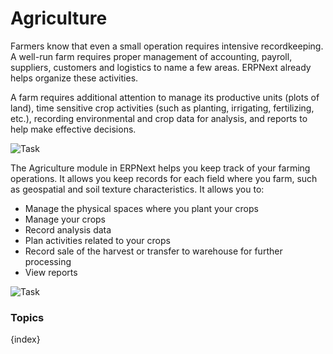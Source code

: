 <!-- add-breadcrumbs -->
# Agriculture

Farmers know that even a small operation requires intensive recordkeeping. A well-run farm requires proper management of accounting, payroll, suppliers, customers and logistics to name a few areas. ERPNext already helps organize these activities.

A farm requires additional attention to manage its productive units (plots of land), time sensitive crop activities (such as planting, irrigating, fertilizing, etc.), recording environmental and crop data for analysis, and reports to help make effective decisions.

<img class="screenshot" alt="Task" src="{{docs_base_url}}/assets/img/agriculture/agri_desk.png">

The Agriculture module in ERPNext helps you keep track of your farming operations. It allows you keep records for each field where you farm, such as geospatial and soil texture characteristics. It allows you to:

* Manage the physical spaces where you plant your crops
* Manage your crops
* Record analysis data
* Plan activities related to your crops
* Record sale of the harvest or transfer to warehouse for further processing
* View reports

<img class="screenshot" alt="Task" src="{{docs_base_url}}/assets/img/agriculture/agri_doctypes.png">

### Topics

{index}